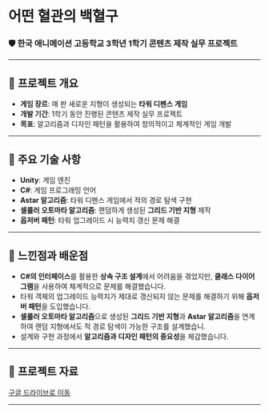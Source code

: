 # 어떤 혈관의 백혈구

### 🛡️ 한국 애니메이션 고등학교 3학년 1학기 콘텐츠 제작 실무 프로젝트

---

## 📌 프로젝트 개요
- **게임 장르**: 매 판 새로운 지형이 생성되는 **타워 디펜스 게임**
- **개발 기간**: 1학기 동안 진행된 콘텐츠 제작 실무 프로젝트
- **목표**: 알고리즘과 디자인 패턴을 활용하여 창의적이고 체계적인 게임 개발

---

## 🔑 주요 기술 사항
- **Unity**: 게임 엔진
- **C#**: 게임 프로그래밍 언어
- **Astar 알고리즘**: 타워 디펜스 게임에서 적의 경로 탐색 구현
- **셀룰러 오토마타 알고리즘**: 랜덤하게 생성된 **그리드 기반 지형** 제작
- **옵저버 패턴**: 타워 업그레이드 시 능력치 갱신 문제 해결

---

## 🤔 느낀점과 배운점
- **C#의 인터페이스**를 활용한 **상속 구조 설계**에서 어려움을 겪었지만, **클래스 다이어그램**을 사용하여 체계적으로 문제를 해결했습니다.
- 타워 객체의 업그레이드 능력치가 제대로 갱신되지 않는 문제를 해결하기 위해 **옵저버 패턴**을 도입했습니다.
- **셀룰러 오토마타 알고리즘**으로 생성된 **그리드 기반 지형**과 **Astar 알고리즘**을 연계하여 랜덤 지형에서도 적 경로 탐색이 가능한 구조를 설계했습니.
- 설계와 구현 과정에서 **알고리즘과 디자인 패턴의 중요성**을 체감했습니다.

---

## 📄 프로젝트 자료
[구글 드라이브로 이동](https://drive.google.com/drive/folders/1T5mu8pkvYJu2mhIrfiyf9focdZtEgnFD?usp=drive_link)

---
